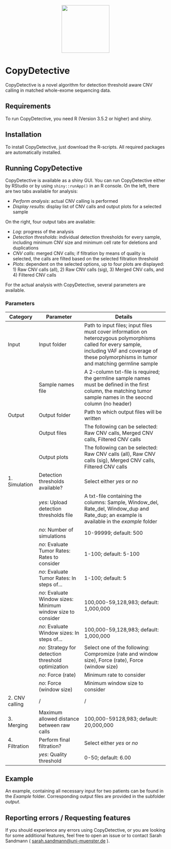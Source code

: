 <p align="center">
    <img height="150" src="https://uni-muenster.sciebo.de/s/BD2q8HfArBG7juF/download">
</p>

# CopyDetective

CopyDetective is a novel algorithm for detection threshold aware CNV calling in matched whole-exome sequencing data. 

## Requirements

To run CopyDetective, you need R (Version 3.5.2 or higher) and shiny.


## Installation

To install CopyDetective, just download the R-scripts. All required packages are automatically installed.


## Running CopyDetective

CopyDetective is available as a shiny GUI. You can run CopyDetective either by RStudio or by using `shiny::runApp()` in an R console.
On the left, there are two tabs available for analysis:

- *Perform analysis*: actual CNV calling is performed
- *Display results*: display list of CNV calls and output plots for a selected sample

On the right, four output tabs are available:

- *Log*: progress of the analysis
- *Detection thresholds*: individual detection thresholds for every sample, including minimum CNV size and minimum cell rate for deletions and duplications
- *CNV calls*: merged CNV calls; if filtration by means of quality is selected, the calls are filted based on the selected filtration threshold
- *Plots*: dependent on the selected options, up to four plots are displayed: 1) Raw CNV calls (all), 2) Raw CNV calls (sig), 3) Merged CNV calls, and 4) Filtered CNV calls

For the actual analysis with CopyDetective, several parameters are available.

### Parameters

| Category | Parameter | Details |
| ------ | ------ | ------ |
| Input | Input folder | Path to input files; input files must cover information on heterozygous polymorphisms called for every sample, including VAF and coverage of these polymorphisms in tumor and matching germline sample |
|   | Sample names file | A 2-column txt-file is required; the germline sample names must be defined in the first column, the matching tumor sample names in the seocnd column (no header)|
| Output | Output folder | Path to which output files will be written |
|| Output files | The following can be selected: Raw CNV calls, Merged CNV calls, Filtered CNV calls |
|| Output plots | The following can be selected: Raw CNV calls (all), Raw CNV calls (sig), Merged CNV calls, Filtered CNV calls |
| 1. Simulation | Detection thresholds available? | Select either *yes* or *no*|
||*yes*: Upload detection thresholds file| A txt-file containing the columns: Sample, Window_del, Rate_del, Window_dup and Rate_dup; an example is available in the *example* folder
||*no*: Number of simulations| 10-99999; default: 500|
||*no*: Evaluate Tumor Rates: Rates to consider| 1-100; default: 5-100|
||*no*: Evaluate Tumor Rates: In steps of...| 1-100; default: 5|
||*no*: Evaluate Window sizes: Minimum window size to consider| 100,000-59,128,983; default: 1,000,000|
||*no*: Evaluate Window sizes: In steps of...| 100,000-59,128,983; default: 1,000,000|
||*no*: Strategy for detection threshold optimization| Select one of the following: Compromize (rate and window size), Force (rate), Force (window size)|
||*no*: Force (rate)| Minimum rate to consider | 1-100; default: 10 |
||*no*: Force (window size)| Minimum window size to consider | 100,000-59,128,983; default: 1,000,000 |
|2. CNV calling|/|/|
| 3. Merging | Maximum allowed distance between raw calls | 100,000-59128,983; default: 20,000,000|
| 4. Filtration | Perform final filtration? | Select either *yes* or *no*|
|| *yes*: Quality threshold | 0-50; default: 6.00|

## Example

An example, containing all necessary input for two patients can be found in the *Example* folder. Corresponding output files are provided in the subfolder *output*.

## Reporting errors / Requesting features

If you should experience any errors using CopyDetective, or you are looking for some additional features, feel free to open an issue or to contact Sarah Sandmann ( sarah.sandmann@uni-muenster.de ).
